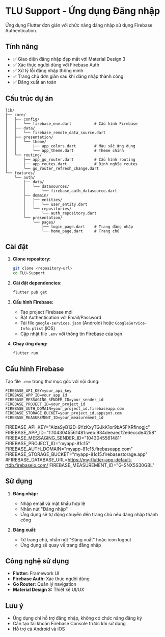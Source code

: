 # TLU Support - Ứng dụng Đăng nhập

Ứng dụng Flutter đơn giản với chức năng đăng nhập sử dụng Firebase Authentication.

## Tính năng

- ✅ Giao diện đăng nhập đẹp mắt với Material Design 3
- ✅ Xác thực người dùng với Firebase Auth
- ✅ Xử lý lỗi đăng nhập thông minh
- ✅ Trang chủ đơn giản sau khi đăng nhập thành công
- ✅ Đăng xuất an toàn

## Cấu trúc dự án

```
lib/
├── core/
│   ├── config/
│   │   └── firebase_env.dart          # Cấu hình Firebase
│   ├── data/
│   │   └── firebase_remote_data_source.dart
│   ├── presentation/
│   │   └── theme/
│   │       ├── app_colors.dart        # Màu sắc ứng dụng
│   │       └── app_theme.dart         # Theme chính
│   └── routing/
│       ├── app_go_router.dart         # Cấu hình routing
│       ├── app_routes.dart            # Định nghĩa routes
│       └── go_router_refresh_change.dart
└── features/
    └── auth/
        ├── data/
        │   └── datasources/
        │       └── firebase_auth_datasource.dart
        ├── domain/
        │   ├── entities/
        │   │   └── user_entity.dart
        │   └── repositories/
        │       └── auth_repository.dart
        └── presentation/
            └── pages/
                ├── login_page.dart    # Trang đăng nhập
                └── home_page.dart     # Trang chủ
```

## Cài đặt

1. **Clone repository:**
   ```bash
   git clone <repository-url>
   cd TLU-Support
   ```

2. **Cài đặt dependencies:**
   ```bash
   flutter pub get
   ```

3. **Cấu hình Firebase:**
   - Tạo project Firebase mới
   - Bật Authentication với Email/Password
   - Tải file `google-services.json` (Android) hoặc `GoogleService-Info.plist` (iOS)
   - Cập nhật file `.env` với thông tin Firebase của bạn

4. **Chạy ứng dụng:**
   ```bash
   flutter run
   ```

## Cấu hình Firebase

Tạo file `.env` trong thư mục gốc với nội dung:

```env
FIREBASE_API_KEY=your_api_key
FIREBASE_APP_ID=your_app_id
FIREBASE_MESSAGING_SENDER_ID=your_sender_id
FIREBASE_PROJECT_ID=your_project_id
FIREBASE_AUTH_DOMAIN=your_project_id.firebaseapp.com
FIREBASE_STORAGE_BUCKET=your_project_id.appspot.com
FIREBASE_MEASUREMENT_ID=your_measurement_id
```
FIREBASE_API_KEY="AIzaSyB12D-9YzKxyTGJkK1or9bA5FXRfinogjc"
FIREBASE_APP_ID="1:1043045561481:web:934deeaecf2e6eccde4258"
FIREBASE_MESSAGING_SENDER_ID="1043045561481"
FIREBASE_PROJECT_ID="myapp-81c15"
FIREBASE_AUTH_DOMAIN="myapp-81c15.firebaseapp.com"
FIREBASE_STORAGE_BUCKET="myapp-81c15.firebasestorage.app"
#FIREBASE_DATABASE_URL=https://my-flutter-app-default-rtdb.firebaseio.com/
FIREBASE_MEASUREMENT_ID="G-SNX5S30GBL"
## Sử dụng

1. **Đăng nhập:**
   - Nhập email và mật khẩu hợp lệ
   - Nhấn nút "Đăng nhập"
   - Ứng dụng sẽ tự động chuyển đến trang chủ nếu đăng nhập thành công

2. **Đăng xuất:**
   - Từ trang chủ, nhấn nút "Đăng xuất" hoặc icon logout
   - Ứng dụng sẽ quay về trang đăng nhập

## Công nghệ sử dụng

- **Flutter:** Framework UI
- **Firebase Auth:** Xác thực người dùng
- **Go Router:** Quản lý navigation
- **Material Design 3:** Thiết kế UI/UX

## Lưu ý

- Ứng dụng chỉ hỗ trợ đăng nhập, không có chức năng đăng ký
- Cần tạo tài khoản Firebase Console trước khi sử dụng
- Hỗ trợ cả Android và iOS
